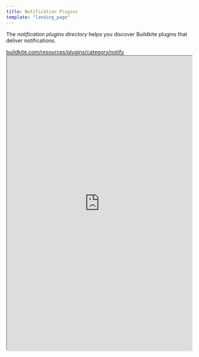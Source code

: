 ```yaml
---
title: Notification Plugins
template: "landing_page"
---
```


The _notification plugins directory_ helps you discover Buildkite plugins that deliver notifications.

<a class="Frameheader" href='https://buildkite.com/resources/plugins/category/notify' target='_blank'>
  <span class="Frameheader__address">buildkite.com/resources/plugins/category/notify</span>
</a>
<iframe
  src='https://buildkite.com/resources/plugins/category/notify/embed/'
  referrerPolicy='same-origin'
  allow="fullscreen" crossorigin="anonymous" width="100%" height="800px"
  style="border-radius:0 0 8px 8px;box-sizing: border-box;"
/>
